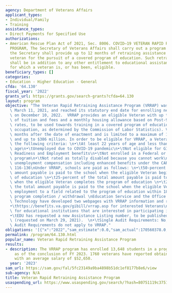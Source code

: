 ```yaml
---
agency: Department of Veterans Affairs
applicant_types:
- Individual/Family
- Training
assistance_types:
- Direct Payments for Specified Use
authorizations:
- American Rescue Plan Act of 2021, Sec. 8006. COVID–19 VETERAN RAPID RETRAINING ASSISTANCE
  PROGRAM, The Secretary of Veterans Affairs shall carry out a program under which
  the Secretary shall provide up to 12 months of retraining assistance to an eligible
  veteran for the pursuit of a covered program of education. Such retraining assistance
  shall be in addition to any other entitlement to educational assistance or benefits
  for which a veteran is, or has been, eligible.
beneficiary_types: []
categories:
- Education - Higher Education - General
cfda: '64.130'
fiscal_year: '2022'
grants_url: https://grants.gov/search-grants?cfda=64.130
layout: program
objective: "The Veteran Rapid Retraining Assistance Program (VRRAP) was enacted on\
  \ March 11, 2021, and reached its statutory end date for enrolling new students\
  \ on December 10, 2022.  VRRAP provides an eligible Veteran with up to 12 months\
  \ of tuition and fees and a monthly housing allowance based on Post-9/11 GI Bill\
  \ rates, to be used towards training in a covered program of education (high demand\
  \ occupation, as determined by the Commission of Labor Statistics). VRRAP ends 21\
  \ months after the date of enactment and is limited to a maximum of 17,250 participants\
  \ and up to $386 million. In order to be eligible for VRRAP, a Veteran must meet\
  \ the following criteria: \n•\tAt least 22 years of age and less than 67 years of\
  \ age\n•\tUnemployed due to COVID-19 pandemic\n•\tNot eligible for GI Bill or Veteran\
  \ Readiness and Employment benefits\n•\tNot enrolled in a Federal or State jobs\
  \ program\n•\tNot rated as totally disabled because you cannot work\n•\tNot receiving\
  \ unemployment compensation including enhanced benefits under the CARES Act, P.L.\
  \ 116-136\nUnder VRRAP, schools are paid as follows: \n•\t50-percent of the total\
  \ amount payable is paid to the school when the eligible Veteran begins the program\
  \ of education \n•\t25-percent of the total amount payable is paid to the school\
  \ when the eligible Veteran completes the program of education \n•\t25-percent of\
  \ the total amount payable is paid to the school when the eligible Veteran finds\
  \ employment to a field related to the program of education within 180 days after\
  \ program completion / withdrawal \nEducation Service and the Office of Information\
  \ Technology have developed two webpages with VRRAP information and resources: \n\
  •\thttps://benefits.va.gov/gibill/vrrap.asp for interested Veterans\n•\thttps://benefits.va.gov/gibill/vrrap_educational_institutions.asp\
  \ for educational institutions that are interested in participating in VRRAP  \n\
  •\tEDU has requested a new Assistance Listing number, to be published on SAM.gov\
  \ (requested on March 29, 2021).  \n•\tSingle Audit Requirements: No, the Single\
  \ Audit Requirements do not apply to VRRAP."
obligations: '[{"x":"2022","sam_estimate":0.0,"sam_actual":170560378.0,"usa_spending_actual":121882490.0},{"x":"2023","sam_estimate":146683143.0,"sam_actual":0.0,"usa_spending_actual":149400615.0},{"x":"2024","sam_estimate":13550212.0,"sam_actual":0.0,"usa_spending_actual":17378101.0}]'
permalink: /program/64.130.html
popular_name: Veteran Rapid Retraining Assistance Program
results:
- description: The VRRAP program has enrolled 13,648 students in a program of education
    as of the conclusion of FY 2023. 1760 veterans have reported obtaining employment
    with an average salary of $52,650.
  year: '2023'
sam_url: https://sam.gov/fal/5fc23149a9ba4898b51dc1ef8177b8e6/view
sub-agency: N/A
title: Veteran Rapid Retraining Assistance Program
usaspending_url: https://www.usaspending.gov/search/?hash=80751119c375184cc7987acdd8b13c5c
---
```

